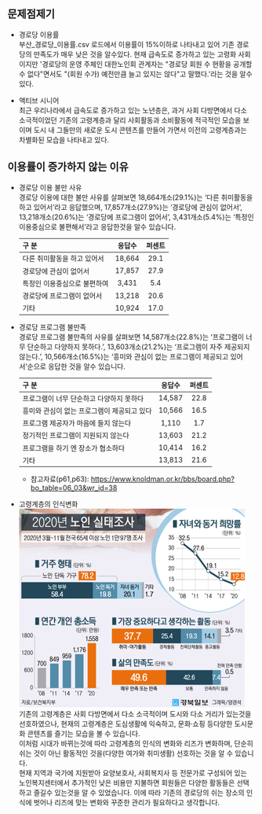 ## 문제점제기
- 경로당 이용률    
부산_경로당_이용률.csv 로드에서 이용률이 15%이하로 나타내고 있어 기존 경로당의 만족도가 매우 낮은 것을 알수있다.
현재 급속도로 증가하고 있는 고령화 사회이지만 '경로당의 운영 주체인 대한노인회 관계자는 "경로당 회원 수 현황을 공개할 수 없다"면서도 "(회원 수가) 예전만큼 늘고 있지는 않다"고 말했다.'라는 것을 알수있다. 

- 액티브 시니어    
최근 우리나라에서 급속도로 증가하고 있는 노년층은, 과거 사회 다방면에서 다소 소극적이었던  기존의  고령계층과 달리 사회활동과 소비활동에 적극적인 모습을 보이며 도시 내 그들만의 새로운 도시 콘텐츠를 만들어 가면서 이전의 고령계층과는 차별화된 모습을 나타내고 있다.

## 이용률이 증가하지 않는 이유
- 경로당 이용 불만 사유   
경로당 이용에 대한 불만 사유를 살펴보면 18,664개소(29.1%)는 ‘다른 취미활동을 하고 있어서’라고 응답했으며, 17,857개소(27.9%)는 ‘경로당에 관심이 없어서’, 13,218개소(20.6%)는 ‘경로당에 프로그램이 없어서’, 3,431개소(5.4%)는 ‘특정인 이용중심으로 불편해서’라고 응답한것을 알수 있습니다. 

  |구  분|응답수|퍼센트|
  | :------| :---: | :---: |
  |다른 취미활동을 하고 있어서|18,664|29.1|
  |경로당에 관심이 없어서|17,857|27.9|
  |특정인 이용중심으로 불편하여|3,431|5.4|
  |경로당에 프로그램이 없어서|13,218|20.6|
  |기타|10,924|17.0|   

- 경로당 프로그램 불만족   
경로당 프로그램 불만족의 사유를 살펴보면 14,587개소(22.8%)는 ‘프로그램이 너무 단순하고 다양하지 못하다.’, 13,603개소(21.2%)는 ‘프로그램이 자주 제공되지 않는다.’, 10,566개소(16.5%)는 ‘흥미와 관심이 없는 프로그램이 제공되고 있어서’순으로 응답한 것을 알수 있습니다.

  |구  분|응답수|퍼센트|
  | :------| :---: | :---: |
  |프로그램이 너무 단순하고 다양하지 못하다|14,587|22.8|
  |흥미와 관심이 없는 프로그램이 제공되고 있다|10,566|16.5|
  |프로그램 제공자가 마음에 들지 않는다|1,110|1.7|
  |정기적인 프로그램이 지원되지 않는다|13,603|21.2|
  |프로그램을 하기 엔 장소가 협소하다|10,414|16.2|
  |기타|13,813|21.6|   

  * 참고자료(p61,p63): <https://www.knoldman.or.kr/bbs/board.php?bo_table=06_03&wr_id=38>
 
- 고령계층의 인식변화   
![고령화사회](./고령화사회.PNG)   
기존의 고령계층은 사회 다방면에서 다소 소극적이며 도시와 다소 거리가 있는것을 선호하였으나, 현재의 고령계층은 도심생활에 익숙하고, 문화·쇼핑 등다양한 도시문화 콘텐츠를 즐기는 모습을 볼 수 있습니다.    
이처럼 시대가 바뀌는것에 따라 고령계층의 인식의 변화와 리즈가 변화하며, 단순히 쉬는 것이 아닌 활동적인 것을(다양한 여가와 취미생활) 선호하는 것을 알 수 있습니다.   
현재 지역과 국가에 지원받아 요양보호사, 사회복지사 등 전문가로 구성되어 있는 노인복지센터에서 추가적인 낮은 비용만 지불하면 회원들은 다양한 활동들은 선택하고 즐길수 있는것을 알 수 있었습니다.
이에 따라 기존의 경로당의 쉬는 장소의 인식에 벗어나 리즈에 맞는 변화와 꾸준한 관리가 필요하다고 생각합니다.  
